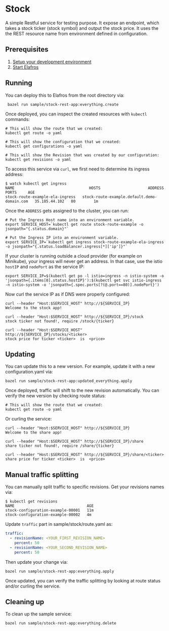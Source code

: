 # Stock

A simple Restful service for testing purpose. It expose an endpoint, which takes
a stock ticker (stock symbol) and output the stock price. It uses the the REST resource
name from environment defined in configuration.

## Prerequisites

1. [Setup your development environment](../../DEVELOPMENT.md#getting-started)
2. [Start Elafros](../../README.md#start-elafros)

## Running

You can deploy this to Elafros from the root directory via:
```shell
 bazel run sample/stock-rest-app:everything.create
```

Once deployed, you can inspect the created resources with `kubectl` commands:

```shell
# This will show the route that we created:
kubectl get route -o yaml

# This will show the configuration that we created:
kubectl get configurations -o yaml

# This will show the Revision that was created by our configuration:
kubectl get revisions -o yaml

```

To access this service via `curl`, we first need to determine its ingress address:
```shell
$ watch kubectl get ingress
NAME                                 HOSTS                     ADDRESS   PORTS     AGE
stock-route-example-ela-ingress   stock-route-example.default.demo-domain.com   35.185.44.102   80        1m
```

Once the `ADDRESS` gets assigned to the cluster, you can run:

```shell
# Put the Ingress Host name into an environment variable.
export SERVICE_HOST=`kubectl get route stock-route-example -o jsonpath="{.status.domain}"`

# Put the Ingress IP into an environment variable.
export SERVICE_IP=`kubectl get ingress stock-route-example-ela-ingress -o jsonpath="{.status.loadBalancer.ingress[*]['ip']}"`
```

If your cluster is running outside a cloud provider (for example on Minikube),
your ingress will never get an address. In that case, use the istio `hostIP` and `nodePort` as the service IP:

```shell
export SERVICE_IP=$(kubectl get po -l istio=ingress -n istio-system -o 'jsonpath={.items[0].status.hostIP}'):$(kubectl get svc istio-ingress -n istio-system -o 'jsonpath={.spec.ports[?(@.port==80)].nodePort}')
```

Now curl the service IP as if DNS were properly configured:

```shell
curl --header "Host:$SERVICE_HOST" http://${SERVICE_IP}
Welcome to the stock app!

curl --header "Host:$SERVICE_HOST" http://${SERVICE_IP}/stock
stock ticker not found!, require /stock/{ticker}

curl --header "Host:$SERVICE_HOST" http://${SERVICE_IP}/stocks/<ticker>
stock price for ticker <ticker>  is  <price>
```

## Updating

You can update this to a new version. For example, update it with a new configuration.yaml via:
```shell
bazel run sample/stock-rest-app:updated_everything.apply
```

Once deployed, traffic will shift to the new revision automatically. You can verify the new version
by checking route status:
```shell
# This will show the route that we created:
kubectl get route -o yaml
```

Or curling the service:
```
curl --header "Host:$SERVICE_HOST" http://${SERVICE_IP}
Welcome to the share app!

curl --header "Host:$SERVICE_HOST" http://${SERVICE_IP}/share
share ticker not found!, require /share/{ticker}

curl --header "Host:$SERVICE_HOST" http://${SERVICE_IP}/share/<ticker>
share price for ticker <ticker>  is  <price>
```

## Manual traffic splitting

You can manually split traffic to specific revisions. Get your revisions names via:
```shell
$ kubectl get revisions
NAME                                AGE
stock-configuration-example-00001   11m
stock-configuration-example-00002   4m
```

Update `traffic` part in sample/stock/route.yaml as:
```yaml
traffic:
  - revisionName: <YOUR_FIRST_REVISION_NAME>
    percent: 50
  - revisionName: <YOUR_SECOND_REVISION_NAME>
    percent: 50
```

Then update your change via:
```shell
bazel run sample/stock-rest-app:everything.apply
```

Once updated, you can verify the traffic splitting by looking at route status and/or curling
the service.

## Cleaning up

To clean up the sample service:

```shell
bazel run sample/stock-rest-app:everything.delete
```

